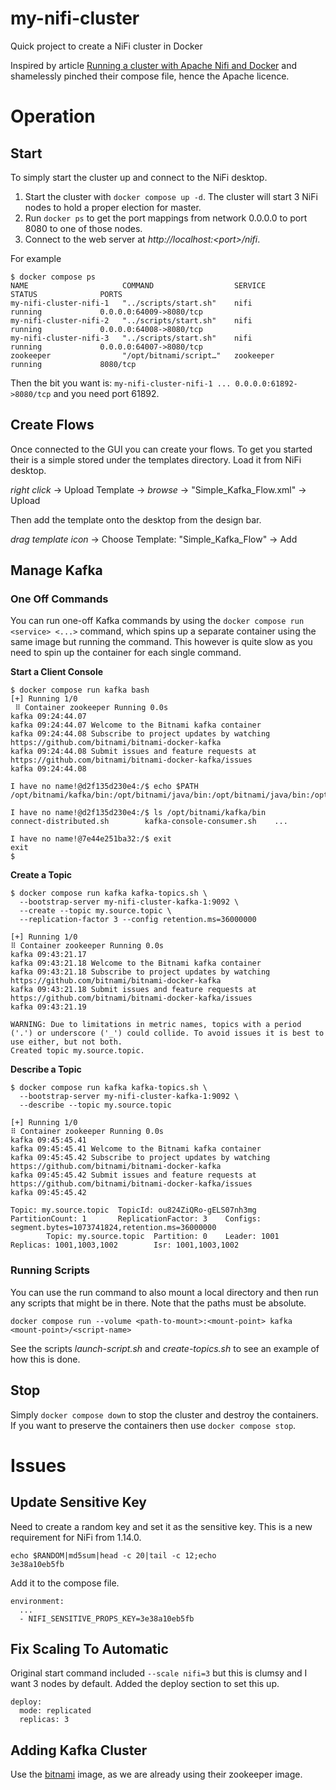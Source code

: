 # my-nifi-cluster
Quick project to create a NiFi cluster in Docker

Inspired by article [Running a cluster with Apache Nifi and Docker](https://www.nifi.rocks/apache-nifi-docker-compose-cluster/) and shamelessly pinched their compose file, hence the Apache licence.

# Operation

## Start

To simply start the cluster up and connect to the NiFi desktop.

1. Start the cluster with ``docker compose up -d``. The cluster will start 3 NiFi nodes to hold a proper election for master.
1. Run ``docker ps`` to get the port mappings from network 0.0.0.0 to port 8080 to one of those nodes.
1. Connect to the web server at *http\://localhost:\<port\>/nifi*.

For example

````
$ docker compose ps
NAME                     COMMAND                  SERVICE             STATUS              PORTS
my-nifi-cluster-nifi-1   "../scripts/start.sh"    nifi                running             0.0.0.0:64009->8080/tcp
my-nifi-cluster-nifi-2   "../scripts/start.sh"    nifi                running             0.0.0.0:64008->8080/tcp
my-nifi-cluster-nifi-3   "../scripts/start.sh"    nifi                running             0.0.0.0:64007->8080/tcp
zookeeper                "/opt/bitnami/script…"   zookeeper           running             8080/tcp
````

Then the bit you want is: ``my-nifi-cluster-nifi-1 ... 0.0.0.0:61892->8080/tcp`` and you need port 61892.

## Create Flows

Once connected to the GUI you can create your flows. To get you started their is a simple stored under the templates directory. Load it from NiFi desktop.

*right click* -> Upload Template -> *browse* -> "Simple_Kafka_Flow.xml" -> Upload

Then add the template onto the desktop from the design bar.

*drag template icon* -> Choose Template: "Simple_Kafka_Flow" -> Add

## Manage Kafka

### One Off Commands

You can run one-off Kafka commands by using the ``docker compose run <service> <...>`` command, which spins up a separate container using the same image but running the command. This however is quite slow as you need to spin up the container for each single command.

**Start a Client Console**
````
$ docker compose run kafka bash
[+] Running 1/0
 ⠿ Container zookeeper Running 0.0s
kafka 09:24:44.07
kafka 09:24:44.07 Welcome to the Bitnami kafka container
kafka 09:24:44.08 Subscribe to project updates by watching https://github.com/bitnami/bitnami-docker-kafka
kafka 09:24:44.08 Submit issues and feature requests at https://github.com/bitnami/bitnami-docker-kafka/issues
kafka 09:24:44.08

I have no name!@d2f135d230e4:/$ echo $PATH
/opt/bitnami/kafka/bin:/opt/bitnami/java/bin:/opt/bitnami/java/bin:/opt/bitnami/common/bin:/opt/bitnami/kafka/bin:/usr/local/sbin:/usr/local/bin:/usr/sbin:/usr/bin:/sbin:/bin

I have no name!@d2f135d230e4:/$ ls /opt/bitnami/kafka/bin
connect-distributed.sh        kafka-console-consumer.sh    ...

I have no name!@7e44e251ba32:/$ exit
exit
$
````

**Create a Topic**
````
$ docker compose run kafka kafka-topics.sh \
  --bootstrap-server my-nifi-cluster-kafka-1:9092 \
  --create --topic my.source.topic \
  --replication-factor 3 --config retention.ms=36000000

[+] Running 1/0
⠿ Container zookeeper Running 0.0s
kafka 09:43:21.17
kafka 09:43:21.18 Welcome to the Bitnami kafka container
kafka 09:43:21.18 Subscribe to project updates by watching https://github.com/bitnami/bitnami-docker-kafka
kafka 09:43:21.18 Submit issues and feature requests at https://github.com/bitnami/bitnami-docker-kafka/issues
kafka 09:43:21.19

WARNING: Due to limitations in metric names, topics with a period ('.') or underscore ('_') could collide. To avoid issues it is best to use either, but not both.
Created topic my.source.topic.
````

**Describe a Topic**
````
$ docker compose run kafka kafka-topics.sh \
  --bootstrap-server my-nifi-cluster-kafka-1:9092 \
  --describe --topic my.source.topic

[+] Running 1/0
⠿ Container zookeeper Running 0.0s
kafka 09:45:45.41
kafka 09:45:45.41 Welcome to the Bitnami kafka container
kafka 09:45:45.42 Subscribe to project updates by watching https://github.com/bitnami/bitnami-docker-kafka
kafka 09:45:45.42 Submit issues and feature requests at https://github.com/bitnami/bitnami-docker-kafka/issues
kafka 09:45:45.42

Topic: my.source.topic  TopicId: ou824ZiQRo-gELS07nh3mg PartitionCount: 1       ReplicationFactor: 3    Configs: segment.bytes=1073741824,retention.ms=36000000
        Topic: my.source.topic  Partition: 0    Leader: 1001    Replicas: 1001,1003,1002        Isr: 1001,1003,1002
````

### Running Scripts

You can use the run command to also mount a local directory and then run any scripts that might be in there. Note that the paths must be absolute.

````
docker compose run --volume <path-to-mount>:<mount-point> kafka <mount-point>/<script-name>
````

See the scripts *launch-script.sh* and *create-topics.sh* to see an example of how this is done.

## Stop

Simply ``docker compose down`` to stop the cluster and destroy the containers. If you want to preserve the containers then use ``docker compose stop``.

# Issues

## Update Sensitive Key

Need to create a random key and set it as the sensitive key. This is a new requirement for NiFi from 1.14.0.

````
echo $RANDOM|md5sum|head -c 20|tail -c 12;echo
3e38a10eb5fb
````

Add it to the compose file.

````
environment:
  ...
  - NIFI_SENSITIVE_PROPS_KEY=3e38a10eb5fb
````

## Fix Scaling To Automatic

Original start command included ``--scale nifi=3`` but this is clumsy and I want 3 nodes by default. Added the deploy section to set this up.

````
deploy:
  mode: replicated
  replicas: 3
````

## Adding Kafka Cluster

Use the [bitnami](https://bitnami.com/stack/kafka/containers) image, as we are already using their zookeeper image.
